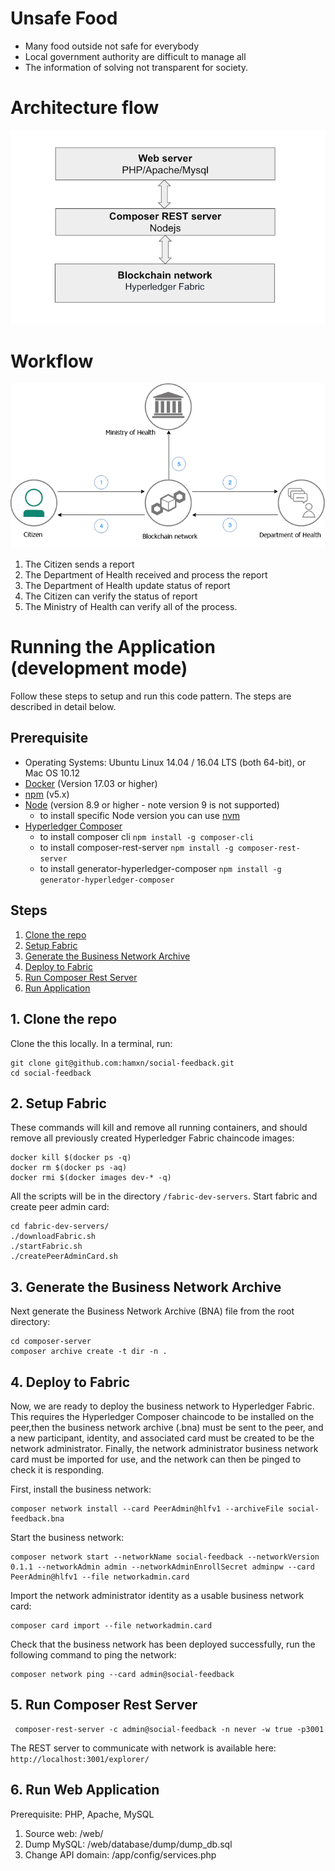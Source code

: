 # Unsafe Food
- Many food outside not safe for everybody
- Local government authority are difficult to manage all
- The information of solving not transparent for society.

# Architecture flow
![Architecture flow](https://github.com/hamxn/social-feedback/blob/master/architecture.png)

# Workflow
![Workflow](https://github.com/hamxn/social-feedback/blob/master/workflow.jpg)

1. The Citizen sends a report
2. The Department of Health received and process the report
3. The Department of Health update status of report
4. The Citizen can verify the status of report
5. The Ministry of Health can verify all of the process.

#  Running the Application (development mode)
Follow these steps to setup and run this code pattern. The steps are described in detail below.

## Prerequisite
- Operating Systems: Ubuntu Linux 14.04 / 16.04 LTS (both 64-bit), or Mac OS 10.12
- [Docker](https://www.docker.com/) (Version 17.03 or higher)
- [npm](https://www.npmjs.com/)  (v5.x)
- [Node](https://nodejs.org/en/) (version 8.9 or higher - note version 9 is not supported)
  * to install specific Node version you can use [nvm](https://davidwalsh.name/nvm)
- [Hyperledger Composer](https://hyperledger.github.io/composer/installing/development-tools.html)
  * to install composer cli
    `npm install -g composer-cli`
  * to install composer-rest-server
    `npm install -g composer-rest-server`
  * to install generator-hyperledger-composer
    `npm install -g generator-hyperledger-composer`
    
## Steps
1. [Clone the repo](#1-clone-the-repo)
2. [Setup Fabric](#2-setup-fabric)
3. [Generate the Business Network Archive](#3-generate-the-business-network-archive)
4. [Deploy to Fabric](#4-deploy-to-fabric)
5. [Run Composer Rest Server](#5-run-composer-rest-server)
6. [Run Application](#6-run-application)
## 1. Clone the repo

Clone the this locally. In a terminal, run:

```
git clone git@github.com:hamxn/social-feedback.git
cd social-feedback
```

## 2. Setup Fabric

These commands will kill and remove all running containers, and should remove all previously created Hyperledger Fabric chaincode images:

```none
docker kill $(docker ps -q)
docker rm $(docker ps -aq)
docker rmi $(docker images dev-* -q)
```

All the scripts will be in the directory `/fabric-dev-servers`.  Start fabric and create peer admin card:

```
cd fabric-dev-servers/
./downloadFabric.sh
./startFabric.sh
./createPeerAdminCard.sh
```

## 3. Generate the Business Network Archive

Next generate the Business Network Archive (BNA) file from the root directory:

```
cd composer-server
composer archive create -t dir -n .
```

## 4. Deploy to Fabric

Now, we are ready to deploy the business network to Hyperledger Fabric. This requires the Hyperledger Composer chaincode to be installed on the peer,then the business network archive (.bna) must be sent to the peer, and a new participant, identity, and associated card must be created to be the network administrator. Finally, the network administrator business network card must be imported for use, and the network can then be pinged to check it is responding.

First, install the business network:

```
composer network install --card PeerAdmin@hlfv1 --archiveFile social-feedback.bna
```

Start the business network:

```
composer network start --networkName social-feedback --networkVersion 0.1.1 --networkAdmin admin --networkAdminEnrollSecret adminpw --card PeerAdmin@hlfv1 --file networkadmin.card
```

Import the network administrator identity as a usable business network card:

```
composer card import --file networkadmin.card
```

Check that the business network has been deployed successfully, run the following command to ping the network:
```
composer network ping --card admin@social-feedback
```

## 5. Run Composer Rest Server

```
 composer-rest-server -c admin@social-feedback -n never -w true -p3001
```

The REST server to communicate with network is available here:
`http://localhost:3001/explorer/`

## 6. Run Web Application
Prerequisite: PHP, Apache, MySQL
1. Source web: /web/
2. Dump MySQL: /web/database/dump/dump_db.sql
3. Change API domain: /app/config/services.php


